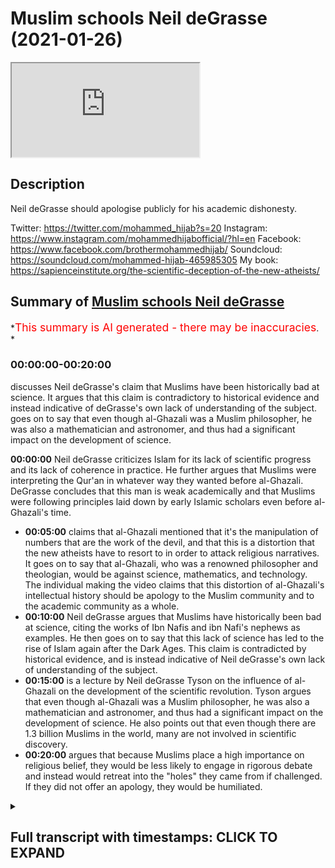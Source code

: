 # Muslim schools Neil deGrasse (2021-01-26)

<iframe loading='lazy' allow='autoplay' src='https://www.youtube.com/embed/nfRnYNig9jU'></iframe>

## Description

Neil deGrasse should apologise publicly for his academic dishonesty.  

Twitter: <https://twitter.com/mohammed_hijab?s=20>
Instagram: <https://www.instagram.com/mohammedhijabofficial/?hl=en>
Facebook: <https://www.facebook.com/brothermohammedhijab/>
Soundcloud: <https://soundcloud.com/mohammed-hijab-465985305>
My book: <https://sapienceinstitute.org/the-scientific-deception-of-the-new-atheists/>

## Summary of [Muslim schools Neil deGrasse](https://www.youtube.com/watch?v=nfRnYNig9jU)

*<span style="color:red; font-size:125%">This summary is AI generated - there may be inaccuracies</span>. *

### <a onclick="modifyYTiframeseektime('0')">00:00:00-00:20:00</a>

 discusses Neil deGrasse's claim that Muslims have been historically bad at science. It argues that this claim is contradictory to historical evidence and instead indicative of deGrasse's own lack of understanding of the subject.  goes on to say that even though al-Ghazali was a Muslim philosopher, he was also a mathematician and astronomer, and thus had a significant impact on the development of science.

**<a onclick="modifyYTiframeseektime('0')">00:00:00</a>** Neil deGrasse criticizes Islam for its lack of scientific progress and its lack of coherence in practice. He further argues that Muslims were interpreting the Qur'an in whatever way they wanted before al-Ghazali. DeGrasse concludes that this man is weak academically and that Muslims were following principles laid down by early Islamic scholars even before al-Ghazali's time.

* **<a onclick="modifyYTiframeseektime('300')">00:05:00</a>**  claims that al-Ghazali mentioned that it's the manipulation of numbers that are the work of the devil, and that this is a distortion that the new atheists have to resort to in order to attack religious narratives. It goes on to say that al-Ghazali, who was a renowned philosopher and theologian, would be against science, mathematics, and technology. The individual making the video claims that this distortion of al-Ghazali's intellectual history should be apology to the Muslim community and to the academic community as a whole.
* **<a onclick="modifyYTiframeseektime('600')">00:10:00</a>** Neil deGrasse argues that Muslims have historically been bad at science, citing the works of Ibn Nafis and ibn Nafi's nephews as examples. He then goes on to say that this lack of science has led to the rise of Islam again after the Dark Ages. This claim is contradicted by historical evidence, and is instead indicative of Neil deGrasse's own lack of understanding of the subject.
* **<a onclick="modifyYTiframeseektime('900')">00:15:00</a>**  is a lecture by Neil deGrasse Tyson on the influence of al-Ghazali on the development of the scientific revolution. Tyson argues that even though al-Ghazali was a Muslim philosopher, he was also a mathematician and astronomer, and thus had a significant impact on the development of science. He also points out that even though there are 1.3 billion Muslims in the world, many are not involved in scientific discovery.
* **<a onclick="modifyYTiframeseektime('1200')">00:20:00</a>**  argues that because Muslims place a high importance on religious belief, they would be less likely to engage in rigorous debate and instead would retreat into the "holes" they came from if challenged. If they did not offer an apology, they would be humiliated.

<details><summary><h2>Full transcript with timestamps: CLICK TO EXPAND</h2></summary>

<a onclick="modifyYTiframeseektime('0')">0:00:00</a> islam rose again after this period  
<a onclick="modifyYTiframeseektime('2')">0:00:02</a> didn't have science  
<a onclick="modifyYTiframeseektime('3')">0:00:03</a> associated with it no new inventions in  
<a onclick="modifyYTiframeseektime('6')">0:00:06</a> math  
<a onclick="modifyYTiframeseektime('8')">0:00:08</a> you look at the period of islam in spain  
<a onclick="modifyYTiframeseektime('10')">0:00:10</a> the period where the great  
<a onclick="modifyYTiframeseektime('12')">0:00:12</a> alhambra was built there is no attendant  
<a onclick="modifyYTiframeseektime('14')">0:00:14</a> science going on there  
<a onclick="modifyYTiframeseektime('15')">0:00:15</a> it's done it's gone this is now  
<a onclick="modifyYTiframeseektime('19')">0:00:19</a> gonna be in the public sphere for people  
<a onclick="modifyYTiframeseektime('21')">0:00:21</a> to ridicule you  
<a onclick="modifyYTiframeseektime('22')">0:00:22</a> and to remind you of your incompetence  
<a onclick="modifyYTiframeseektime('24')">0:00:24</a> every time they see your face they'll be  
<a onclick="modifyYTiframeseektime('26')">0:00:26</a> reminded  
<a onclick="modifyYTiframeseektime('27')">0:00:27</a> of your academic incompetence on these  
<a onclick="modifyYTiframeseektime('29')">0:00:29</a> fields  
<a onclick="modifyYTiframeseektime('37')">0:00:37</a> how are you guys doing so i came across  
<a onclick="modifyYTiframeseektime('39')">0:00:39</a> a clip by  
<a onclick="modifyYTiframeseektime('40')">0:00:40</a> a new atheist academic called neil  
<a onclick="modifyYTiframeseektime('42')">0:00:42</a> degrasse now this individual  
<a onclick="modifyYTiframeseektime('44')">0:00:44</a> is put forward in a lot of the kind of  
<a onclick="modifyYTiframeseektime('45')">0:00:45</a> debates and public discussions and he  
<a onclick="modifyYTiframeseektime('47')">0:00:47</a> gets millions of views  
<a onclick="modifyYTiframeseektime('48')">0:00:48</a> and he represents the kind of new  
<a onclick="modifyYTiframeseektime('50')">0:00:50</a> atheism from as much as i can  
<a onclick="modifyYTiframeseektime('52')">0:00:52</a> um understand from his polemics  
<a onclick="modifyYTiframeseektime('55')">0:00:55</a> and really when i watch this clip i  
<a onclick="modifyYTiframeseektime('57')">0:00:57</a> thought to myself should i dignify  
<a onclick="modifyYTiframeseektime('59')">0:00:59</a> should i dignify these comments with the  
<a onclick="modifyYTiframeseektime('61')">0:01:01</a> response  
<a onclick="modifyYTiframeseektime('63')">0:01:03</a> and i at the end of it i said i have to  
<a onclick="modifyYTiframeseektime('64')">0:01:04</a> because this is such a ridiculous  
<a onclick="modifyYTiframeseektime('67')">0:01:07</a> showing of academic incompetence that i  
<a onclick="modifyYTiframeseektime('70')">0:01:10</a> thought  
<a onclick="modifyYTiframeseektime('70')">0:01:10</a> it must be answered so let's take a look  
<a onclick="modifyYTiframeseektime('72')">0:01:12</a> at this clip and dissect it  
<a onclick="modifyYTiframeseektime('74')">0:01:14</a> piece by piece at this point  
<a onclick="modifyYTiframeseektime('77')">0:01:17</a> islam is maybe just a few hundred years  
<a onclick="modifyYTiframeseektime('79')">0:01:19</a> old so the first thing he says he says  
<a onclick="modifyYTiframeseektime('81')">0:01:21</a> islam is just a few hundred years old  
<a onclick="modifyYTiframeseektime('82')">0:01:22</a> now i don't know how he defines a few  
<a onclick="modifyYTiframeseektime('85')">0:01:25</a> but at the time of islam is around 500  
<a onclick="modifyYTiframeseektime('88')">0:01:28</a> years which is  
<a onclick="modifyYTiframeseektime('88')">0:01:28</a> half a mil half a millennium so this is  
<a onclick="modifyYTiframeseektime('91')">0:01:31</a> already showing you is  
<a onclick="modifyYTiframeseektime('93')">0:01:33</a> precursors to the bigger errors that are  
<a onclick="modifyYTiframeseektime('96')">0:01:36</a> going to come  
<a onclick="modifyYTiframeseektime('96')">0:01:36</a> people are reading the quran and  
<a onclick="modifyYTiframeseektime('98')">0:01:38</a> interpreting it however they sort of  
<a onclick="modifyYTiframeseektime('100')">0:01:40</a> want to and feel like it  
<a onclick="modifyYTiframeseektime('101')">0:01:41</a> there's not a coherence to the practice  
<a onclick="modifyYTiframeseektime('103')">0:01:43</a> of islam until he comes around  
<a onclick="modifyYTiframeseektime('105')">0:01:45</a> he says something here which i don't  
<a onclick="modifyYTiframeseektime('107')">0:01:47</a> understand what he means by because he  
<a onclick="modifyYTiframeseektime('108')">0:01:48</a> says  
<a onclick="modifyYTiframeseektime('109')">0:01:49</a> before ghazali there was no coherence to  
<a onclick="modifyYTiframeseektime('111')">0:01:51</a> the practice of islam  
<a onclick="modifyYTiframeseektime('113')">0:01:53</a> now i don't understand what he means by  
<a onclick="modifyYTiframeseektime('114')">0:01:54</a> this because from a jurisprudential  
<a onclick="modifyYTiframeseektime('116')">0:01:56</a> perspective  
<a onclick="modifyYTiframeseektime('117')">0:01:57</a> the four imma or the four imams major  
<a onclick="modifyYTiframeseektime('119')">0:01:59</a> imams of sunni islam  
<a onclick="modifyYTiframeseektime('121')">0:02:01</a> and by the way also the major branch of  
<a onclick="modifyYTiframeseektime('123')">0:02:03</a> shia  
<a onclick="modifyYTiframeseektime('124')">0:02:04</a> islam were all established i mean you  
<a onclick="modifyYTiframeseektime('126')">0:02:06</a> had um  
<a onclick="modifyYTiframeseektime('127')">0:02:07</a> you know the form of the heb you had us  
<a onclick="modifyYTiframeseektime('130')">0:02:10</a> being established  
<a onclick="modifyYTiframeseektime('131')">0:02:11</a> by the book of hashem who wrote one of  
<a onclick="modifyYTiframeseektime('134')">0:02:14</a> the most  
<a onclick="modifyYTiframeseektime('135')">0:02:15</a> early commentaries or explications  
<a onclick="modifyYTiframeseektime('139')">0:02:19</a> of asura or the principles of  
<a onclick="modifyYTiframeseektime('141')">0:02:21</a> jurisprudence  
<a onclick="modifyYTiframeseektime('142')">0:02:22</a> you had the codification of all of the  
<a onclick="modifyYTiframeseektime('144')">0:02:24</a> major hadith books including bukhari and  
<a onclick="modifyYTiframeseektime('146')">0:02:26</a> muslim and so on  
<a onclick="modifyYTiframeseektime('147')">0:02:27</a> so i don't really understand what he  
<a onclick="modifyYTiframeseektime('148')">0:02:28</a> means but by the fact that there was no  
<a onclick="modifyYTiframeseektime('150')">0:02:30</a> coherence to the practice of islam  
<a onclick="modifyYTiframeseektime('152')">0:02:32</a> especially because al-ghazali himself  
<a onclick="modifyYTiframeseektime('155')">0:02:35</a> was positioned  
<a onclick="modifyYTiframeseektime('156')">0:02:36</a> or was from the school of thought of the  
<a onclick="modifyYTiframeseektime('158')">0:02:38</a> shaftas  
<a onclick="modifyYTiframeseektime('159')">0:02:39</a> and he was from the school of thought  
<a onclick="modifyYTiframeseektime('160')">0:02:40</a> from the perspective  
<a onclick="modifyYTiframeseektime('162')">0:02:42</a> so he was part of the discourse but he  
<a onclick="modifyYTiframeseektime('165')">0:02:45</a> was not in any way  
<a onclick="modifyYTiframeseektime('166')">0:02:46</a> um you know making his own school of  
<a onclick="modifyYTiframeseektime('169')">0:02:49</a> thought  
<a onclick="modifyYTiframeseektime('170')">0:02:50</a> i mean there were practices that were  
<a onclick="modifyYTiframeseektime('172')">0:02:52</a> already codified from  
<a onclick="modifyYTiframeseektime('173')">0:02:53</a> a jurisprudential creedal and hadith  
<a onclick="modifyYTiframeseektime('176')">0:02:56</a> perspective so i didn't understand  
<a onclick="modifyYTiframeseektime('177')">0:02:57</a> really what he meant by this  
<a onclick="modifyYTiframeseektime('178')">0:02:58</a> but let's go on and see what he says  
<a onclick="modifyYTiframeseektime('181')">0:03:01</a> next people are reading the quran and  
<a onclick="modifyYTiframeseektime('183')">0:03:03</a> interpreting it however they sort of  
<a onclick="modifyYTiframeseektime('185')">0:03:05</a> want to and feel like it there's not a  
<a onclick="modifyYTiframeseektime('186')">0:03:06</a> coherence  
<a onclick="modifyYTiframeseektime('188')">0:03:08</a> to the practice of islam until he comes  
<a onclick="modifyYTiframeseektime('189')">0:03:09</a> around now he says that  
<a onclick="modifyYTiframeseektime('192')">0:03:12</a> muslims were interpreting the quran in  
<a onclick="modifyYTiframeseektime('194')">0:03:14</a> whatever way they wanted to  
<a onclick="modifyYTiframeseektime('196')">0:03:16</a> but this is false because there were  
<a onclick="modifyYTiframeseektime('197')">0:03:17</a> principles of istimbat  
<a onclick="modifyYTiframeseektime('200')">0:03:20</a> uh as is mentioned in the quran you know  
<a onclick="modifyYTiframeseektime('204')">0:03:24</a> is the quran says that the those who are  
<a onclick="modifyYTiframeseektime('208')">0:03:28</a> able to do extrapolation  
<a onclick="modifyYTiframeseektime('209')">0:03:29</a> would be able to do so and this  
<a onclick="modifyYTiframeseektime('211')">0:03:31</a> extrapolation  
<a onclick="modifyYTiframeseektime('212')">0:03:32</a> is a method right so it's called um you  
<a onclick="modifyYTiframeseektime('215')">0:03:35</a> know tafsir method  
<a onclick="modifyYTiframeseektime('216')">0:03:36</a> or the exegetical method this was  
<a onclick="modifyYTiframeseektime('218')">0:03:38</a> already laid down  
<a onclick="modifyYTiframeseektime('219')">0:03:39</a> well before you know al-ghazali atabari  
<a onclick="modifyYTiframeseektime('223')">0:03:43</a> had his  
<a onclick="modifyYTiframeseektime('224')">0:03:44</a> magnum opus or his uh compendius or  
<a onclick="modifyYTiframeseektime('227')">0:03:47</a> voluminous or encyclopedic  
<a onclick="modifyYTiframeseektime('229')">0:03:49</a> uh tafir and this was well known and and  
<a onclick="modifyYTiframeseektime('232')">0:03:52</a> many other  
<a onclick="modifyYTiframeseektime('233')">0:03:53</a> or exegetical works were made thereafter  
<a onclick="modifyYTiframeseektime('236')">0:03:56</a> so this idea that people were  
<a onclick="modifyYTiframeseektime('238')">0:03:58</a> haphazardly haphazardly you know  
<a onclick="modifyYTiframeseektime('241')">0:04:01</a> interpreting the quran in the way that  
<a onclick="modifyYTiframeseektime('243')">0:04:03</a> they wanted to is far from the  
<a onclick="modifyYTiframeseektime('245')">0:04:05</a> theological truth  
<a onclick="modifyYTiframeseektime('246')">0:04:06</a> and this shows that this man is weak  
<a onclick="modifyYTiframeseektime('249')">0:04:09</a> academically in his presentation  
<a onclick="modifyYTiframeseektime('251')">0:04:11</a> and codifies the behavior of a good  
<a onclick="modifyYTiframeseektime('253')">0:04:13</a> muslim  
<a onclick="modifyYTiframeseektime('254')">0:04:14</a> in much the same way saint augustine in  
<a onclick="modifyYTiframeseektime('256')">0:04:16</a> his book cities of god  
<a onclick="modifyYTiframeseektime('258')">0:04:18</a> codified what it is to be a good  
<a onclick="modifyYTiframeseektime('260')">0:04:20</a> christian and he says  
<a onclick="modifyYTiframeseektime('262')">0:04:22</a> that augustine codified what it is to be  
<a onclick="modifyYTiframeseektime('264')">0:04:24</a> a good christian as if he was  
<a onclick="modifyYTiframeseektime('266')">0:04:26</a> you know in the uh in the fifth century  
<a onclick="modifyYTiframeseektime('268')">0:04:28</a> as he came along he was the one who did  
<a onclick="modifyYTiframeseektime('270')">0:04:30</a> so and there was not a patristic  
<a onclick="modifyYTiframeseektime('272')">0:04:32</a> uh backdrop to his uh existence i mean  
<a onclick="modifyYTiframeseektime('274')">0:04:34</a> many of the church fathers uh  
<a onclick="modifyYTiframeseektime('276')">0:04:36</a> predated augustine by hundreds of years  
<a onclick="modifyYTiframeseektime('278')">0:04:38</a> and we have justin marty you have uh  
<a onclick="modifyYTiframeseektime('280')">0:04:40</a> origin of alexandria you have all of  
<a onclick="modifyYTiframeseektime('282')">0:04:42</a> these uh big names and you have the  
<a onclick="modifyYTiframeseektime('285')">0:04:45</a> so-called ecumenical councils that you  
<a onclick="modifyYTiframeseektime('287')">0:04:47</a> know chalcedon and  
<a onclick="modifyYTiframeseektime('288')">0:04:48</a> and nicaea and all of these things i  
<a onclick="modifyYTiframeseektime('290')">0:04:50</a> mean was was there not a christian  
<a onclick="modifyYTiframeseektime('292')">0:04:52</a> community before augustine came along  
<a onclick="modifyYTiframeseektime('294')">0:04:54</a> and this shows you that his patristic  
<a onclick="modifyYTiframeseektime('296')">0:04:56</a> understanding or  
<a onclick="modifyYTiframeseektime('297')">0:04:57</a> understanding of patristic scholarship  
<a onclick="modifyYTiframeseektime('299')">0:04:59</a> is as weak or even probably  
<a onclick="modifyYTiframeseektime('301')">0:05:01</a> weaker than his historical knowledge and  
<a onclick="modifyYTiframeseektime('303')">0:05:03</a> or theological knowledge as it relates  
<a onclick="modifyYTiframeseektime('305')">0:05:05</a> to islam so let's go on  
<a onclick="modifyYTiframeseektime('307')">0:05:07</a> the assertion that the manipulation of  
<a onclick="modifyYTiframeseektime('308')">0:05:08</a> numbers is the work of the devil  
<a onclick="modifyYTiframeseektime('310')">0:05:10</a> all right so here he makes his big claim  
<a onclick="modifyYTiframeseektime('313')">0:05:13</a> he says that al-ghazali mentions  
<a onclick="modifyYTiframeseektime('315')">0:05:15</a> that uh it's the manipulation of numbers  
<a onclick="modifyYTiframeseektime('317')">0:05:17</a> are the work of the devil  
<a onclick="modifyYTiframeseektime('319')">0:05:19</a> as assuming or presupposing that  
<a onclick="modifyYTiframeseektime('321')">0:05:21</a> al-ghazali of  
<a onclick="modifyYTiframeseektime('322')">0:05:22</a> all people he could have chosen and this  
<a onclick="modifyYTiframeseektime('325')">0:05:25</a> is ridiculous  
<a onclick="modifyYTiframeseektime('326')">0:05:26</a> because al-ghazali of all the for anyone  
<a onclick="modifyYTiframeseektime('329')">0:05:29</a> who knows just a little bit  
<a onclick="modifyYTiframeseektime('331')">0:05:31</a> of either the philosophy of religion or  
<a onclick="modifyYTiframeseektime('333')">0:05:33</a> intellectual history  
<a onclick="modifyYTiframeseektime('334')">0:05:34</a> they would know who al-ghazali is for  
<a onclick="modifyYTiframeseektime('337')">0:05:37</a> all the people in the islamic world you  
<a onclick="modifyYTiframeseektime('338')">0:05:38</a> decided to choose  
<a onclick="modifyYTiframeseektime('340')">0:05:40</a> you chose al-ghazali to say that he was  
<a onclick="modifyYTiframeseektime('342')">0:05:42</a> against  
<a onclick="modifyYTiframeseektime('343')">0:05:43</a> science and mathematics and what's worse  
<a onclick="modifyYTiframeseektime('345')">0:05:45</a> is that the quote that he mentioned is  
<a onclick="modifyYTiframeseektime('347')">0:05:47</a> nowhere to be found in his compendious  
<a onclick="modifyYTiframeseektime('349')">0:05:49</a> works  
<a onclick="modifyYTiframeseektime('351')">0:05:51</a> the closest thing i found was something  
<a onclick="modifyYTiframeseektime('353')">0:05:53</a> in his  
<a onclick="modifyYTiframeseektime('355')">0:05:55</a> din which is a book his huge book  
<a onclick="modifyYTiframeseektime('358')">0:05:58</a> made many volumes voluminous  
<a onclick="modifyYTiframeseektime('362')">0:06:02</a> and in in his catabol  
<a onclick="modifyYTiframeseektime('365')">0:06:05</a> he mentions that people who go far in  
<a onclick="modifyYTiframeseektime('368')">0:06:08</a> excesses  
<a onclick="modifyYTiframeseektime('369')">0:06:09</a> when it comes to not just mathematics  
<a onclick="modifyYTiframeseektime('371')">0:06:11</a> but in other other fields  
<a onclick="modifyYTiframeseektime('372')">0:06:12</a> in kalam and otherwise that they would  
<a onclick="modifyYTiframeseektime('374')">0:06:14</a> be damaging themselves  
<a onclick="modifyYTiframeseektime('376')">0:06:16</a> but he actually mentions in the same  
<a onclick="modifyYTiframeseektime('377')">0:06:17</a> book by the way this book  
<a onclick="modifyYTiframeseektime('379')">0:06:19</a> is translated into english and you can  
<a onclick="modifyYTiframeseektime('382')">0:06:22</a> pick up  
<a onclick="modifyYTiframeseektime('383')">0:06:23</a> an english translation by kenneth uh  
<a onclick="modifyYTiframeseektime('386')">0:06:26</a> honor camp  
<a onclick="modifyYTiframeseektime('387')">0:06:27</a> and you'll find in page 38 that al  
<a onclick="modifyYTiframeseektime('389')">0:06:29</a> hazali says the opposite of what you're  
<a onclick="modifyYTiframeseektime('391')">0:06:31</a> saying that he said  
<a onclick="modifyYTiframeseektime('392')">0:06:32</a> al-hazari  
<a onclick="modifyYTiframeseektime('395')">0:06:35</a> that it's a communal obligation for  
<a onclick="modifyYTiframeseektime('398')">0:06:38</a> people to learn  
<a onclick="modifyYTiframeseektime('400')">0:06:40</a> the praised sciences as he calls them  
<a onclick="modifyYTiframeseektime('403')">0:06:43</a> of medicine and of mathematics you see  
<a onclick="modifyYTiframeseektime('406')">0:06:46</a> this is the distortion that the new  
<a onclick="modifyYTiframeseektime('408')">0:06:48</a> atheists have to resort to in order to  
<a onclick="modifyYTiframeseektime('410')">0:06:50</a> try  
<a onclick="modifyYTiframeseektime('411')">0:06:51</a> and attack religious narratives absolute  
<a onclick="modifyYTiframeseektime('414')">0:06:54</a> distortions  
<a onclick="modifyYTiframeseektime('415')">0:06:55</a> and they should be ashamed of themselves  
<a onclick="modifyYTiframeseektime('417')">0:06:57</a> that they're coming forward  
<a onclick="modifyYTiframeseektime('418')">0:06:58</a> and speaking in this way without the  
<a onclick="modifyYTiframeseektime('420')">0:07:00</a> academic competence  
<a onclick="modifyYTiframeseektime('422')">0:07:02</a> the academic competence of checking  
<a onclick="modifyYTiframeseektime('424')">0:07:04</a> their work  
<a onclick="modifyYTiframeseektime('426')">0:07:06</a> i mean if this was done in another  
<a onclick="modifyYTiframeseektime('428')">0:07:08</a> context  
<a onclick="modifyYTiframeseektime('430')">0:07:10</a> with other fields they would be all over  
<a onclick="modifyYTiframeseektime('432')">0:07:12</a> us and attacking us but this  
<a onclick="modifyYTiframeseektime('433')">0:07:13</a> is historical information which has been  
<a onclick="modifyYTiframeseektime('436')">0:07:16</a> distorted  
<a onclick="modifyYTiframeseektime('437')">0:07:17</a> and how dare you mention al-ghazali of  
<a onclick="modifyYTiframeseektime('439')">0:07:19</a> all the scholars you could have  
<a onclick="modifyYTiframeseektime('441')">0:07:21</a> mentioned  
<a onclick="modifyYTiframeseektime('442')">0:07:22</a> an individual who had a method which was  
<a onclick="modifyYTiframeseektime('445')">0:07:25</a> systematic  
<a onclick="modifyYTiframeseektime('446')">0:07:26</a> and if you really look at rene descartes  
<a onclick="modifyYTiframeseektime('449')">0:07:29</a> who was the father  
<a onclick="modifyYTiframeseektime('450')">0:07:30</a> of rationalism in the west and his book  
<a onclick="modifyYTiframeseektime('452')">0:07:32</a> the meditations  
<a onclick="modifyYTiframeseektime('453')">0:07:33</a> where he went through systematic doubt  
<a onclick="modifyYTiframeseektime('455')">0:07:35</a> in order to to come to  
<a onclick="modifyYTiframeseektime('456')">0:07:36</a> kojito uh ergosome which is i think  
<a onclick="modifyYTiframeseektime('459')">0:07:39</a> therefore i am  
<a onclick="modifyYTiframeseektime('460')">0:07:40</a> you'll realize that in  
<a onclick="modifyYTiframeseektime('466')">0:07:46</a> and all of those books that the same  
<a onclick="modifyYTiframeseektime('468')">0:07:48</a> method of systematic doubt  
<a onclick="modifyYTiframeseektime('471')">0:07:51</a> well before rene descartes came along  
<a onclick="modifyYTiframeseektime('473')">0:07:53</a> with it  
<a onclick="modifyYTiframeseektime('474')">0:07:54</a> was exhibited and presented by the works  
<a onclick="modifyYTiframeseektime('476')">0:07:56</a> of al ghazali  
<a onclick="modifyYTiframeseektime('478')">0:07:58</a> where he done exactly the same thing a  
<a onclick="modifyYTiframeseektime('480')">0:08:00</a> systematic doubt  
<a onclick="modifyYTiframeseektime('481')">0:08:01</a> a skeptical approach and then the kalam  
<a onclick="modifyYTiframeseektime('485')">0:08:05</a> method  
<a onclick="modifyYTiframeseektime('485')">0:08:05</a> and the arguments from kalam which are  
<a onclick="modifyYTiframeseektime('488')">0:08:08</a> all over the academic  
<a onclick="modifyYTiframeseektime('490')">0:08:10</a> world now uh popularized by the likes of  
<a onclick="modifyYTiframeseektime('493')">0:08:13</a> william lane craig and others  
<a onclick="modifyYTiframeseektime('495')">0:08:15</a> in atheist discussions were taken from  
<a onclick="modifyYTiframeseektime('497')">0:08:17</a> la jazeli  
<a onclick="modifyYTiframeseektime('498')">0:08:18</a> why if he is somebody who is averse  
<a onclick="modifyYTiframeseektime('502')">0:08:22</a> to the logical process or reverse to  
<a onclick="modifyYTiframeseektime('504')">0:08:24</a> mathematics or reverse  
<a onclick="modifyYTiframeseektime('506')">0:08:26</a> to medicine and science  
<a onclick="modifyYTiframeseektime('510')">0:08:30</a> in his book al mustafa which is one of  
<a onclick="modifyYTiframeseektime('513')">0:08:33</a> the most  
<a onclick="modifyYTiframeseektime('514')">0:08:34</a> elaborative books on the topic of the  
<a onclick="modifyYTiframeseektime('516')">0:08:36</a> principles of jurisprudence  
<a onclick="modifyYTiframeseektime('518')">0:08:38</a> he starts this book with a discussion  
<a onclick="modifyYTiframeseektime('522')">0:08:42</a> on epistemology and he  
<a onclick="modifyYTiframeseektime('525')">0:08:45</a> started a tradition of doing that  
<a onclick="modifyYTiframeseektime('528')">0:08:48</a> such that even hanabila who are more  
<a onclick="modifyYTiframeseektime('531')">0:08:51</a> conservative and reserved  
<a onclick="modifyYTiframeseektime('533')">0:08:53</a> especially when it came to kalam the  
<a onclick="modifyYTiframeseektime('536')">0:08:56</a> systematic theo theology someone like  
<a onclick="modifyYTiframeseektime('539')">0:08:59</a> ibn kodama  
<a onclick="modifyYTiframeseektime('540')">0:09:00</a> in his book in his usual book which he  
<a onclick="modifyYTiframeseektime('543')">0:09:03</a> which  
<a onclick="modifyYTiframeseektime('544')">0:09:04</a> which was really at a copy or of a  
<a onclick="modifyYTiframeseektime('546')">0:09:06</a> template of al ghazali  
<a onclick="modifyYTiframeseektime('548')">0:09:08</a> he also did the same thing in the first  
<a onclick="modifyYTiframeseektime('549')">0:09:09</a> manuscript that you find so he started a  
<a onclick="modifyYTiframeseektime('552')">0:09:12</a> tradition  
<a onclick="modifyYTiframeseektime('553')">0:09:13</a> of a discussion about epistemology and  
<a onclick="modifyYTiframeseektime('556')">0:09:16</a> about  
<a onclick="modifyYTiframeseektime('557')">0:09:17</a> these philosophical matters how dare you  
<a onclick="modifyYTiframeseektime('559')">0:09:19</a> attribute to him  
<a onclick="modifyYTiframeseektime('561')">0:09:21</a> of all people in the muslim world  
<a onclick="modifyYTiframeseektime('564')">0:09:24</a> that he was averse to and against  
<a onclick="modifyYTiframeseektime('568')">0:09:28</a> science mathematics and technology you  
<a onclick="modifyYTiframeseektime('570')">0:09:30</a> should be ashamed of yourself  
<a onclick="modifyYTiframeseektime('572')">0:09:32</a> and this is you actually you should come  
<a onclick="modifyYTiframeseektime('574')">0:09:34</a> out and apologize  
<a onclick="modifyYTiframeseektime('575')">0:09:35</a> you should come out and apologize to the  
<a onclick="modifyYTiframeseektime('577')">0:09:37</a> muslim community and to the academic  
<a onclick="modifyYTiframeseektime('579')">0:09:39</a> community not just the muslim to the  
<a onclick="modifyYTiframeseektime('580')">0:09:40</a> academic community  
<a onclick="modifyYTiframeseektime('582')">0:09:42</a> for distorting the his his intellectual  
<a onclick="modifyYTiframeseektime('584')">0:09:44</a> history  
<a onclick="modifyYTiframeseektime('585')">0:09:45</a> of the medieval period in such a way you  
<a onclick="modifyYTiframeseektime('588')">0:09:48</a> should come out and apologize i want to  
<a onclick="modifyYTiframeseektime('590')">0:09:50</a> see an apology on your twitter  
<a onclick="modifyYTiframeseektime('591')">0:09:51</a> or whatever it is you use yes because  
<a onclick="modifyYTiframeseektime('594')">0:09:54</a> how dare you come out and lie  
<a onclick="modifyYTiframeseektime('596')">0:09:56</a> flagrantly blatantly and obviously  
<a onclick="modifyYTiframeseektime('600')">0:10:00</a> lie about something which you didn't  
<a onclick="modifyYTiframeseektime('603')">0:10:03</a> have the  
<a onclick="modifyYTiframeseektime('604')">0:10:04</a> common decency to double check you make  
<a onclick="modifyYTiframeseektime('608')">0:10:08</a> me sick  
<a onclick="modifyYTiframeseektime('609')">0:10:09</a> you make me sick and this is what the  
<a onclick="modifyYTiframeseektime('612')">0:10:12</a> new atheist movement has to resort to  
<a onclick="modifyYTiframeseektime('614')">0:10:14</a> flagrant and obvious lies in order to  
<a onclick="modifyYTiframeseektime('617')">0:10:17</a> distort  
<a onclick="modifyYTiframeseektime('618')">0:10:18</a> the public narrative and to try and  
<a onclick="modifyYTiframeseektime('620')">0:10:20</a> bring people away from religion  
<a onclick="modifyYTiframeseektime('622')">0:10:22</a> you have failed and you should be  
<a onclick="modifyYTiframeseektime('625')">0:10:25</a> ashamed of yourself  
<a onclick="modifyYTiframeseektime('627')">0:10:27</a> two actions that you see in nature  
<a onclick="modifyYTiframeseektime('630')">0:10:30</a> are the will of allah  
<a onclick="modifyYTiframeseektime('634')">0:10:34</a> well if you drop a stone and it falls  
<a onclick="modifyYTiframeseektime('637')">0:10:37</a> allah will that  
<a onclick="modifyYTiframeseektime('639')">0:10:39</a> he's talking about philosophy and then  
<a onclick="modifyYTiframeseektime('640')">0:10:40</a> he makes a bigger blunder he says  
<a onclick="modifyYTiframeseektime('642')">0:10:42</a> you see all the actions are from the  
<a onclick="modifyYTiframeseektime('644')">0:10:44</a> will of allah and here he is referring  
<a onclick="modifyYTiframeseektime('645')">0:10:45</a> to occasionalism  
<a onclick="modifyYTiframeseektime('647')">0:10:47</a> occasionalism which is a an ashari  
<a onclick="modifyYTiframeseektime('649')">0:10:49</a> doctrine and by the way al ghazali if  
<a onclick="modifyYTiframeseektime('651')">0:10:51</a> you really read his books  
<a onclick="modifyYTiframeseektime('652')">0:10:52</a> he didn't believe in it in as much the  
<a onclick="modifyYTiframeseektime('654')">0:10:54</a> same way as many of his predecessors  
<a onclick="modifyYTiframeseektime('656')">0:10:56</a> did as many of the scholars even in the  
<a onclick="modifyYTiframeseektime('660')">0:11:00</a> in the west now  
<a onclick="modifyYTiframeseektime('661')">0:11:01</a> uh have spoken about he believed in a  
<a onclick="modifyYTiframeseektime('663')">0:11:03</a> second order causation  
<a onclick="modifyYTiframeseektime('665')">0:11:05</a> but anyway this is aside the point you  
<a onclick="modifyYTiframeseektime('666')">0:11:06</a> wouldn't even understand what i'm  
<a onclick="modifyYTiframeseektime('667')">0:11:07</a> talking about  
<a onclick="modifyYTiframeseektime('668')">0:11:08</a> what is important here because you  
<a onclick="modifyYTiframeseektime('670')">0:11:10</a> you're full with all due respect and  
<a onclick="modifyYTiframeseektime('671')">0:11:11</a> you're ignorant of these things  
<a onclick="modifyYTiframeseektime('673')">0:11:13</a> so you i've got to speak and you're not  
<a onclick="modifyYTiframeseektime('674')">0:11:14</a> going to understand but what you should  
<a onclick="modifyYTiframeseektime('676')">0:11:16</a> know is  
<a onclick="modifyYTiframeseektime('677')">0:11:17</a> what's really funny and ironic is people  
<a onclick="modifyYTiframeseektime('679')">0:11:19</a> that you have had interviews with on  
<a onclick="modifyYTiframeseektime('681')">0:11:21</a> this topic  
<a onclick="modifyYTiframeseektime('682')">0:11:22</a> of determinism and free will like sam  
<a onclick="modifyYTiframeseektime('684')">0:11:24</a> harris who  
<a onclick="modifyYTiframeseektime('685')">0:11:25</a> wrote a book called free will believe in  
<a onclick="modifyYTiframeseektime('688')">0:11:28</a> determinism  
<a onclick="modifyYTiframeseektime('689')">0:11:29</a> and so they don't believe so you're  
<a onclick="modifyYTiframeseektime('692')">0:11:32</a> saying here the will of god so  
<a onclick="modifyYTiframeseektime('693')">0:11:33</a> this stops curiosity and stops our uh  
<a onclick="modifyYTiframeseektime('696')">0:11:36</a> kind of motivation or incen  
<a onclick="modifyYTiframeseektime('698')">0:11:38</a> disincentivize us from doing things if  
<a onclick="modifyYTiframeseektime('701')">0:11:41</a> that's your explanation  
<a onclick="modifyYTiframeseektime('704')">0:11:44</a> your curiosity stops but a determinist  
<a onclick="modifyYTiframeseektime('708')">0:11:48</a> even if they're an atheist who believes  
<a onclick="modifyYTiframeseektime('710')">0:11:50</a> in an uninterrupted causal chain  
<a onclick="modifyYTiframeseektime('713')">0:11:53</a> will have exactly the same philosophical  
<a onclick="modifyYTiframeseektime('715')">0:11:55</a> baggage  
<a onclick="modifyYTiframeseektime('717')">0:11:57</a> so when you were seated in front of your  
<a onclick="modifyYTiframeseektime('719')">0:11:59</a> friend sam harris  
<a onclick="modifyYTiframeseektime('720')">0:12:00</a> who wrote a book called free will and he  
<a onclick="modifyYTiframeseektime('723')">0:12:03</a> wrote at the bottom of it sam harris but  
<a onclick="modifyYTiframeseektime('725')">0:12:05</a> actually he should have wrote he  
<a onclick="modifyYTiframeseektime('726')">0:12:06</a> shouldn't have put his name there  
<a onclick="modifyYTiframeseektime('727')">0:12:07</a> because it wasn't sam harris with his  
<a onclick="modifyYTiframeseektime('728')">0:12:08</a> free will that wrote that book  
<a onclick="modifyYTiframeseektime('730')">0:12:10</a> but it was a set of uh determined  
<a onclick="modifyYTiframeseektime('733')">0:12:13</a> uninterrupted events caused events that  
<a onclick="modifyYTiframeseektime('736')">0:12:16</a> wrote that book  
<a onclick="modifyYTiframeseektime('737')">0:12:17</a> you should have inquired about that  
<a onclick="modifyYTiframeseektime('740')">0:12:20</a> about  
<a onclick="modifyYTiframeseektime('740')">0:12:20</a> why could it be the case or could it be  
<a onclick="modifyYTiframeseektime('742')">0:12:22</a> the case that a deterministic world view  
<a onclick="modifyYTiframeseektime('745')">0:12:25</a> will interrupt someone's incentive  
<a onclick="modifyYTiframeseektime('748')">0:12:28</a> to do things because otherwise  
<a onclick="modifyYTiframeseektime('750')">0:12:30</a> everyone's a puppet everyone's doing  
<a onclick="modifyYTiframeseektime('751')">0:12:31</a> things without uh  
<a onclick="modifyYTiframeseektime('752')">0:12:32</a> free will so if you're arguing that this  
<a onclick="modifyYTiframeseektime('756')">0:12:36</a> disincentivize people from or  
<a onclick="modifyYTiframeseektime('759')">0:12:39</a> makes them less curious from doing  
<a onclick="modifyYTiframeseektime('761')">0:12:41</a> things like science then this  
<a onclick="modifyYTiframeseektime('763')">0:12:43</a> argument can be made on the world view  
<a onclick="modifyYTiframeseektime('764')">0:12:44</a> of determinism  
<a onclick="modifyYTiframeseektime('766')">0:12:46</a> you see you've shot yourself in the foot  
<a onclick="modifyYTiframeseektime('768')">0:12:48</a> because of your lack of knowledge not  
<a onclick="modifyYTiframeseektime('769')">0:12:49</a> just  
<a onclick="modifyYTiframeseektime('770')">0:12:50</a> in theology and history but also  
<a onclick="modifyYTiframeseektime('771')">0:12:51</a> philosophy philosophy of religion  
<a onclick="modifyYTiframeseektime('773')">0:12:53</a> and other other than that so you should  
<a onclick="modifyYTiframeseektime('775')">0:12:55</a> be ashamed of yourself once again and  
<a onclick="modifyYTiframeseektime('776')">0:12:56</a> you're embarrassing yourself  
<a onclick="modifyYTiframeseektime('778')">0:12:58</a> you are absolutely embarrassing yourself  
<a onclick="modifyYTiframeseektime('780')">0:13:00</a> the more you talk the more you make  
<a onclick="modifyYTiframeseektime('782')">0:13:02</a> blunders  
<a onclick="modifyYTiframeseektime('783')">0:13:03</a> and you're getting caught out and no  
<a onclick="modifyYTiframeseektime('784')">0:13:04</a> longer is the muslim community or even  
<a onclick="modifyYTiframeseektime('786')">0:13:06</a> any religious community i'm going to say  
<a onclick="modifyYTiframeseektime('788')">0:13:08</a> idly by  
<a onclick="modifyYTiframeseektime('789')">0:13:09</a> watching individuals like you talk  
<a onclick="modifyYTiframeseektime('791')">0:13:11</a> rubbish and make mistakes and blunders  
<a onclick="modifyYTiframeseektime('794')">0:13:14</a> and and just leave you to do what you  
<a onclick="modifyYTiframeseektime('795')">0:13:15</a> want to do and maybe some of our youth  
<a onclick="modifyYTiframeseektime('797')">0:13:17</a> will listen to what you have to say  
<a onclick="modifyYTiframeseektime('798')">0:13:18</a> and be convinced no we're going to hold  
<a onclick="modifyYTiframeseektime('800')">0:13:20</a> you to account to academic account  
<a onclick="modifyYTiframeseektime('803')">0:13:23</a> not just on a peer-reviewed journal that  
<a onclick="modifyYTiframeseektime('804')">0:13:24</a> only a a few elites can  
<a onclick="modifyYTiframeseektime('807')">0:13:27</a> can can look at no this is now  
<a onclick="modifyYTiframeseektime('810')">0:13:30</a> going to be in the public sphere for  
<a onclick="modifyYTiframeseektime('812')">0:13:32</a> people to ridicule you  
<a onclick="modifyYTiframeseektime('814')">0:13:34</a> and to remind you of your incompetence  
<a onclick="modifyYTiframeseektime('816')">0:13:36</a> every time they see your face they'll be  
<a onclick="modifyYTiframeseektime('817')">0:13:37</a> reminded  
<a onclick="modifyYTiframeseektime('818')">0:13:38</a> of your academic incompetence on these  
<a onclick="modifyYTiframeseektime('821')">0:13:41</a> fields  
<a onclick="modifyYTiframeseektime('822')">0:13:42</a> islam rose again after this period  
<a onclick="modifyYTiframeseektime('824')">0:13:44</a> didn't have science  
<a onclick="modifyYTiframeseektime('825')">0:13:45</a> associated with it and look at this  
<a onclick="modifyYTiframeseektime('828')">0:13:48</a> claim that he makes he says  
<a onclick="modifyYTiframeseektime('829')">0:13:49</a> islam rose again after this period  
<a onclick="modifyYTiframeseektime('833')">0:13:53</a> but i didn't have science oh my god now  
<a onclick="modifyYTiframeseektime('836')">0:13:56</a> you've  
<a onclick="modifyYTiframeseektime('836')">0:13:56</a> just now you've humiliated yourself with  
<a onclick="modifyYTiframeseektime('838')">0:13:58</a> all due respect to you  
<a onclick="modifyYTiframeseektime('840')">0:14:00</a> that you don't actually deserve you've  
<a onclick="modifyYTiframeseektime('843')">0:14:03</a> humiliated yourself  
<a onclick="modifyYTiframeseektime('844')">0:14:04</a> how have you humiliated yourself you've  
<a onclick="modifyYTiframeseektime('846')">0:14:06</a> humiliated yourself  
<a onclick="modifyYTiframeseektime('847')">0:14:07</a> completely humiliated yourself so let me  
<a onclick="modifyYTiframeseektime('849')">0:14:09</a> give you a few a few names  
<a onclick="modifyYTiframeseektime('851')">0:14:11</a> ibn nafis when did he die ibn nafi is  
<a onclick="modifyYTiframeseektime('854')">0:14:14</a> one of the  
<a onclick="modifyYTiframeseektime('855')">0:14:15</a> greatest figures of the medieval period  
<a onclick="modifyYTiframeseektime('858')">0:14:18</a> and in the arab uh world in the islamic  
<a onclick="modifyYTiframeseektime('862')">0:14:22</a> period 12 13 12 13.  
<a onclick="modifyYTiframeseektime('865')">0:14:25</a> this is how many years after al-ghazali  
<a onclick="modifyYTiframeseektime('867')">0:14:27</a> died maybe about 200 years  
<a onclick="modifyYTiframeseektime('869')">0:14:29</a> in fact exactly 200 and two years  
<a onclick="modifyYTiframeseektime('872')">0:14:32</a> yes or 102 years so what  
<a onclick="modifyYTiframeseektime('876')">0:14:36</a> even nephews was not uh he was  
<a onclick="modifyYTiframeseektime('878')">0:14:38</a> brainwashed by al-ghazali  
<a onclick="modifyYTiframeseektime('879')">0:14:39</a> somehow the works of al-ghazali stopped  
<a onclick="modifyYTiframeseektime('883')">0:14:43</a> everyone from doing science does this  
<a onclick="modifyYTiframeseektime('884')">0:14:44</a> even sound rational to you  
<a onclick="modifyYTiframeseektime('886')">0:14:46</a> i mean your irrationality your new  
<a onclick="modifyYTiframeseektime('889')">0:14:49</a> atheist irrationality is so  
<a onclick="modifyYTiframeseektime('891')">0:14:51</a> limited that you can't even understand  
<a onclick="modifyYTiframeseektime('894')">0:14:54</a> oh one book is it really going to change  
<a onclick="modifyYTiframeseektime('896')">0:14:56</a> the way everyone operates in the entire  
<a onclick="modifyYTiframeseektime('898')">0:14:58</a> islamicate period  
<a onclick="modifyYTiframeseektime('900')">0:15:00</a> even nafis when did he die i mean didn't  
<a onclick="modifyYTiframeseektime('902')">0:15:02</a> even want to dignify yourself by  
<a onclick="modifyYTiframeseektime('904')">0:15:04</a> checking these things up  
<a onclick="modifyYTiframeseektime('905')">0:15:05</a> i mean some of the contemporaries of  
<a onclick="modifyYTiframeseektime('908')">0:15:08</a> al-ghazali were doing mathematics  
<a onclick="modifyYTiframeseektime('910')">0:15:10</a> i he died uh like a couple a  
<a onclick="modifyYTiframeseektime('914')">0:15:14</a> couple of dozen years after he died some  
<a onclick="modifyYTiframeseektime('916')">0:15:16</a> years after gazali  
<a onclick="modifyYTiframeseektime('919')">0:15:19</a> i mean oh he was a mathematician why  
<a onclick="modifyYTiframeseektime('922')">0:15:22</a> didn't he stop doing maths  
<a onclick="modifyYTiframeseektime('924')">0:15:24</a> i mean this is ridiculous the geographer  
<a onclick="modifyYTiframeseektime('928')">0:15:28</a> wait a minute what about atosi  
<a onclick="modifyYTiframeseektime('932')">0:15:32</a> a torsi who copernicus  
<a onclick="modifyYTiframeseektime('936')">0:15:36</a> references yes he references in his book  
<a onclick="modifyYTiframeseektime('941')">0:15:41</a> and obviously copernicus you know is the  
<a onclick="modifyYTiframeseektime('944')">0:15:44</a> figurehead of the scientific revolution  
<a onclick="modifyYTiframeseektime('946')">0:15:46</a> in the 16th century and though albertani  
<a onclick="modifyYTiframeseektime('950')">0:15:50</a> is the only islamic astronomer  
<a onclick="modifyYTiframeseektime('951')">0:15:51</a> copernicus actually names recent  
<a onclick="modifyYTiframeseektime('954')">0:15:54</a> detective work  
<a onclick="modifyYTiframeseektime('955')">0:15:55</a> has uncovered clues that copernicus  
<a onclick="modifyYTiframeseektime('957')">0:15:57</a> based many of his ideas  
<a onclick="modifyYTiframeseektime('959')">0:15:59</a> on the work of other islamic scholars  
<a onclick="modifyYTiframeseektime('961')">0:16:01</a> the clearest example  
<a onclick="modifyYTiframeseektime('963')">0:16:03</a> is copernicus's use of a mathematical  
<a onclick="modifyYTiframeseektime('965')">0:16:05</a> idea  
<a onclick="modifyYTiframeseektime('966')">0:16:06</a> devised by the 13th century islamic  
<a onclick="modifyYTiframeseektime('968')">0:16:08</a> astronomer  
<a onclick="modifyYTiframeseektime('969')">0:16:09</a> el torsi you have never read the works  
<a onclick="modifyYTiframeseektime('971')">0:16:11</a> of copernicus because if you did  
<a onclick="modifyYTiframeseektime('973')">0:16:13</a> you'd know it's not just a tulsi that he  
<a onclick="modifyYTiframeseektime('975')">0:16:15</a> references  
<a onclick="modifyYTiframeseektime('976')">0:16:16</a> but he also references  
<a onclick="modifyYTiframeseektime('981')">0:16:21</a> was an ottoman into the 15th or  
<a onclick="modifyYTiframeseektime('984')">0:16:24</a> 15th or 16th century  
<a onclick="modifyYTiframeseektime('987')">0:16:27</a> well after al ghazali he was an ottoman  
<a onclick="modifyYTiframeseektime('991')">0:16:31</a> but he was instrumental  
<a onclick="modifyYTiframeseektime('995')">0:16:35</a> he was absolutely instrumental in  
<a onclick="modifyYTiframeseektime('998')">0:16:38</a> influencing the copernican revolution of  
<a onclick="modifyYTiframeseektime('1001')">0:16:41</a> the scientific revolution  
<a onclick="modifyYTiframeseektime('1003')">0:16:43</a> which is probably the biggest paradigm  
<a onclick="modifyYTiframeseektime('1005')">0:16:45</a> shift to use the  
<a onclick="modifyYTiframeseektime('1006')">0:16:46</a> term of thomas kuhn that the western  
<a onclick="modifyYTiframeseektime('1009')">0:16:49</a> world has ever had in terms of  
<a onclick="modifyYTiframeseektime('1010')">0:16:50</a> scientific  
<a onclick="modifyYTiframeseektime('1011')">0:16:51</a> enterprise only to be compared possibly  
<a onclick="modifyYTiframeseektime('1014')">0:16:54</a> within  
<a onclick="modifyYTiframeseektime('1015')">0:16:55</a> the movement from newtonian to  
<a onclick="modifyYTiframeseektime('1016')">0:16:56</a> einsteinian physics how  
<a onclick="modifyYTiframeseektime('1018')">0:16:58</a> dare you stand in front of people  
<a onclick="modifyYTiframeseektime('1022')">0:17:02</a> and teach them false information  
<a onclick="modifyYTiframeseektime('1026')">0:17:06</a> how dare you do that  
<a onclick="modifyYTiframeseektime('1029')">0:17:09</a> how dare you stand there  
<a onclick="modifyYTiframeseektime('1033')">0:17:13</a> and say the things that you've said  
<a onclick="modifyYTiframeseektime('1034')">0:17:14</a> without even having the dignity  
<a onclick="modifyYTiframeseektime('1037')">0:17:17</a> and the self-respect of checking those  
<a onclick="modifyYTiframeseektime('1039')">0:17:19</a> things out  
<a onclick="modifyYTiframeseektime('1040')">0:17:20</a> and look what he says after that he says  
<a onclick="modifyYTiframeseektime('1043')">0:17:23</a> there's 1.3 billion muslims  
<a onclick="modifyYTiframeseektime('1046')">0:17:26</a> let's take a look he says there's 1.3  
<a onclick="modifyYTiframeseektime('1049')">0:17:29</a> billion muslims  
<a onclick="modifyYTiframeseektime('1051')">0:17:31</a> and how many muslims won the nobel prize  
<a onclick="modifyYTiframeseektime('1054')">0:17:34</a> and he says he calls us the best measure  
<a onclick="modifyYTiframeseektime('1056')">0:17:36</a> there is 1.3  
<a onclick="modifyYTiframeseektime('1058')">0:17:38</a> billion muslims in the world today who  
<a onclick="modifyYTiframeseektime('1061')">0:17:41</a> are  
<a onclick="modifyYTiframeseektime('1061')">0:17:41</a> not participants on the frontier of  
<a onclick="modifyYTiframeseektime('1063')">0:17:43</a> scientific discovery  
<a onclick="modifyYTiframeseektime('1065')">0:17:45</a> what's the best measure of this to check  
<a onclick="modifyYTiframeseektime('1066')">0:17:46</a> out the nobel prizes  
<a onclick="modifyYTiframeseektime('1068')">0:17:48</a> i tallied them okay how many jews have  
<a onclick="modifyYTiframeseektime('1072')">0:17:52</a> won the nobel prize  
<a onclick="modifyYTiframeseektime('1074')">0:17:54</a> in the sciences here they go  
<a onclick="modifyYTiframeseektime('1078')">0:17:58</a> the best measure wait a minute so he's  
<a onclick="modifyYTiframeseektime('1081')">0:18:01</a> the argument here is that something  
<a onclick="modifyYTiframeseektime('1082')">0:18:02</a> inherently in islam  
<a onclick="modifyYTiframeseektime('1084')">0:18:04</a> because of al-qazali so in other words  
<a onclick="modifyYTiframeseektime('1086')">0:18:06</a> everyone every muslim now is influenced  
<a onclick="modifyYTiframeseektime('1088')">0:18:08</a> by  
<a onclick="modifyYTiframeseektime('1088')">0:18:08</a> hazards so even the shiites or even the  
<a onclick="modifyYTiframeseektime('1091')">0:18:11</a> the  
<a onclick="modifyYTiframeseektime('1092')">0:18:12</a> not influenced by him or other uh other  
<a onclick="modifyYTiframeseektime('1094')">0:18:14</a> mederhab or other people  
<a onclick="modifyYTiframeseektime('1095')">0:18:15</a> everyone's influenced by al ghazali and  
<a onclick="modifyYTiframeseektime('1097')">0:18:17</a> al ghazali has influenced them to  
<a onclick="modifyYTiframeseektime('1098')">0:18:18</a> to drop a science and technology and  
<a onclick="modifyYTiframeseektime('1100')">0:18:20</a> mathematics and so everyone because they  
<a onclick="modifyYTiframeseektime('1102')">0:18:22</a> they needed to tell them that they  
<a onclick="modifyYTiframeseektime('1104')">0:18:24</a> dropped everyone dropped science and  
<a onclick="modifyYTiframeseektime('1106')">0:18:26</a> technology even though  
<a onclick="modifyYTiframeseektime('1107')">0:18:27</a> even though samar khan which had the one  
<a onclick="modifyYTiframeseektime('1109')">0:18:29</a> of the biggest  
<a onclick="modifyYTiframeseektime('1110')">0:18:30</a> uh and most influential observatories of  
<a onclick="modifyYTiframeseektime('1113')">0:18:33</a> the muslim world  
<a onclick="modifyYTiframeseektime('1115')">0:18:35</a> uh was actually established some  
<a onclick="modifyYTiframeseektime('1117')">0:18:37</a> centuries after ghazali's death  
<a onclick="modifyYTiframeseektime('1119')">0:18:39</a> even i mean i'm shocked as a physicist  
<a onclick="modifyYTiframeseektime('1123')">0:18:43</a> that you don't know about the the  
<a onclick="modifyYTiframeseektime('1124')">0:18:44</a> history of physics  
<a onclick="modifyYTiframeseektime('1126')">0:18:46</a> you're an ignorant person and now you're  
<a onclick="modifyYTiframeseektime('1129')">0:18:49</a> making the claim  
<a onclick="modifyYTiframeseektime('1130')">0:18:50</a> that of a 1.3 billion actually this must  
<a onclick="modifyYTiframeseektime('1132')">0:18:52</a> be a an old  
<a onclick="modifyYTiframeseektime('1133')">0:18:53</a> statistic because there's way more than  
<a onclick="modifyYTiframeseektime('1134')">0:18:54</a> 1.3 billion according to pew  
<a onclick="modifyYTiframeseektime('1136')">0:18:56</a> another mistake 1.8 billion let's say  
<a onclick="modifyYTiframeseektime('1140')">0:19:00</a> muslims in the world  
<a onclick="modifyYTiframeseektime('1141')">0:19:01</a> and he says look how many people won  
<a onclick="modifyYTiframeseektime('1142')">0:19:02</a> nobel prizes well okay let me ask you a  
<a onclick="modifyYTiframeseektime('1145')">0:19:05</a> question how many black people have won  
<a onclick="modifyYTiframeseektime('1146')">0:19:06</a> nobel prizes  
<a onclick="modifyYTiframeseektime('1147')">0:19:07</a> let me ask you a question how many black  
<a onclick="modifyYTiframeseektime('1148')">0:19:08</a> people now if i say that to you  
<a onclick="modifyYTiframeseektime('1151')">0:19:11</a> and you say well that's because of  
<a onclick="modifyYTiframeseektime('1152')">0:19:12</a> poverty and slavery and all of those  
<a onclick="modifyYTiframeseektime('1154')">0:19:14</a> things  
<a onclick="modifyYTiframeseektime('1154')">0:19:14</a> and colonialism okay all of those  
<a onclick="modifyYTiframeseektime('1156')">0:19:16</a> excuses can be afforded to the muslim  
<a onclick="modifyYTiframeseektime('1158')">0:19:18</a> world  
<a onclick="modifyYTiframeseektime('1158')">0:19:18</a> most much of which have been colonized  
<a onclick="modifyYTiframeseektime('1161')">0:19:21</a> especially after the ottoman fall  
<a onclick="modifyYTiframeseektime('1164')">0:19:24</a> so uh it disenfranch enfranchisement and  
<a onclick="modifyYTiframeseektime('1167')">0:19:27</a> poverty and all those things and  
<a onclick="modifyYTiframeseektime('1169')">0:19:29</a> yeah i mean you can make the same  
<a onclick="modifyYTiframeseektime('1170')">0:19:30</a> excuses and then he compares us with  
<a onclick="modifyYTiframeseektime('1172')">0:19:32</a> jewish people  
<a onclick="modifyYTiframeseektime('1173')">0:19:33</a> which is a false comparison i don't know  
<a onclick="modifyYTiframeseektime('1175')">0:19:35</a> why he does that because obviously  
<a onclick="modifyYTiframeseektime('1176')">0:19:36</a> and the nobel prize i mean let's be  
<a onclick="modifyYTiframeseektime('1178')">0:19:38</a> honest the nobel prize  
<a onclick="modifyYTiframeseektime('1180')">0:19:40</a> and this is this just shows me how much  
<a onclick="modifyYTiframeseektime('1182')">0:19:42</a> of an uncle tom you are with all due  
<a onclick="modifyYTiframeseektime('1184')">0:19:44</a> respect  
<a onclick="modifyYTiframeseektime('1185')">0:19:45</a> yes because you respect the white man so  
<a onclick="modifyYTiframeseektime('1187')">0:19:47</a> much  
<a onclick="modifyYTiframeseektime('1188')">0:19:48</a> that when the white man and his  
<a onclick="modifyYTiframeseektime('1190')">0:19:50</a> institutions they decide  
<a onclick="modifyYTiframeseektime('1192')">0:19:52</a> who wins the nobel prize because it's  
<a onclick="modifyYTiframeseektime('1194')">0:19:54</a> obviously ideologically linked  
<a onclick="modifyYTiframeseektime('1196')">0:19:56</a> right to the western post enlightenment  
<a onclick="modifyYTiframeseektime('1199')">0:19:59</a> experience  
<a onclick="modifyYTiframeseektime('1200')">0:20:00</a> they decide who wins nobel prizes you  
<a onclick="modifyYTiframeseektime('1202')">0:20:02</a> think that's somehow a measure of  
<a onclick="modifyYTiframeseektime('1203')">0:20:03</a> objective scientific  
<a onclick="modifyYTiframeseektime('1206')">0:20:06</a> discovery and enterprise and so on and  
<a onclick="modifyYTiframeseektime('1209')">0:20:09</a> that's why you could never  
<a onclick="modifyYTiframeseektime('1210')">0:20:10</a> ever debate a muslim who knows just a  
<a onclick="modifyYTiframeseektime('1214')">0:20:14</a> little bit of islam a little bit of  
<a onclick="modifyYTiframeseektime('1215')">0:20:15</a> history  
<a onclick="modifyYTiframeseektime('1216')">0:20:16</a> you would never step forward and put  
<a onclick="modifyYTiframeseektime('1218')">0:20:18</a> yourself  
<a onclick="modifyYTiframeseektime('1219')">0:20:19</a> your neck on the academic chopping board  
<a onclick="modifyYTiframeseektime('1221')">0:20:21</a> because you know what would happen  
<a onclick="modifyYTiframeseektime('1224')">0:20:24</a> what would happen is the people would  
<a onclick="modifyYTiframeseektime('1226')">0:20:26</a> see  
<a onclick="modifyYTiframeseektime('1227')">0:20:27</a> an intellectual decapitation  
<a onclick="modifyYTiframeseektime('1232')">0:20:32</a> so you roll back into the hole that you  
<a onclick="modifyYTiframeseektime('1234')">0:20:34</a> came from  
<a onclick="modifyYTiframeseektime('1235')">0:20:35</a> and if you don't offer the apology then  
<a onclick="modifyYTiframeseektime('1237')">0:20:37</a> you've got to live with the humiliation  
<a onclick="modifyYTiframeseektime('1246')">0:20:46</a> of  
<a onclick="modifyYTiframeseektime('1253')">0:20:53</a> you  
</details>
